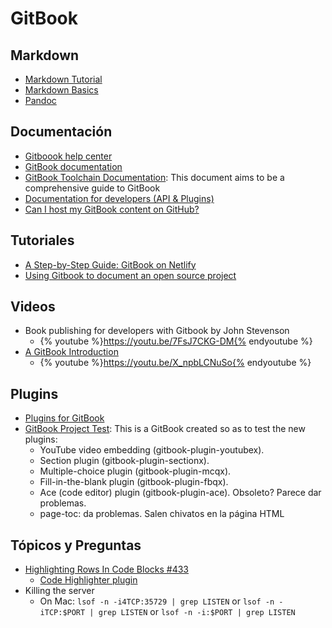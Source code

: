 # GitBook

## Markdown

* [Markdown Tutorial](http://www.markdowntutorial.com/)
* [Markdown Basics](https://daringfireball.net/projects/markdown/basics)
* [Pandoc](http://pandoc.org/)

## Documentación

* [Gitboook help center](https://help.gitbook.com/)
* [GitBook documentation](https://www.gitbook.com/book/gitbookio/documentation/details)
* [GitBook Toolchain Documentation](https://toolchain.gitbook.com/): This document aims to be a comprehensive guide to GitBook
* [Documentation for developers (API & Plugins)](developer.gitbook.com)
* [Can I host my GitBook content on GitHub?](https://help.gitbook.com/github/can-i-host-on-github.html)

## Tutoriales

* [A Step-by-Step Guide: GitBook on Netlify](https://www.netlify.com/blog/2015/12/08/a-step-by-step-guide-gitbook-on-netlify/)
* [Using Gitbook to document an open source project](https://medium.com/@gpbl/how-to-use-gitbook-to-publish-docs-for-your-open-source-npm-packages-465dd8d5bfba#.lpkgyg409)

## Videos

* Book publishing for developers with Gitbook by John Stevenson
  - {% youtube %}https://youtu.be/7FsJ7CKG-DM{% endyoutube %}
* [A GitBook Introduction](https://youtu.be/X_npbLCNuSo)
  - {% youtube %}https://youtu.be/X_npbLCNuSo{% endyoutube %}
## Plugins

* [Plugins for GitBook](https://plugins.gitbook.com/)
* [GitBook Project Test](https://www.gitbook.com/book/ymcatar/gitbook-test/details): This is a GitBook created so as to test the new plugins:
  - YouTube video embedding (gitbook-plugin-youtubex).
  - Section plugin (gitbook-plugin-sectionx).
  - Multiple-choice plugin (gitbook-plugin-mcqx).
  - Fill-in-the-blank plugin (gitbook-plugin-fbqx).
  - Ace (code editor) plugin (gitbook-plugin-ace). Obsoleto? Parece dar problemas.
  - page-toc: da problemas. Salen chivatos en la página HTML

## Tópicos y Preguntas

* [Highlighting Rows In Code Blocks #433](https://github.com/GitbookIO/gitbook/issues/433)
  * [Code Highlighter plugin](https://plugins.gitbook.com/plugin/code-highlighter)
* Killing the server
  - On Mac:  `lsof -n -i4TCP:35729 | grep LISTEN` or `lsof -n -iTCP:$PORT | grep LISTEN` or `lsof -n -i:$PORT | grep LISTEN`
